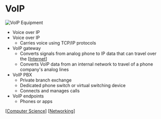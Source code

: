 # VoIP

![VoIP Equipment](/assets/second-brain/2020-09-14-10-40-19.png)

- Voice over IP
- Voice over IP
  - Carries voice using TCP/IP protocols
- VoIP gateway
  - Converts signals from analog phone to IP data that can travel over the [[Internet]]
  - Converts VoIP data from an internal network to travel of a phone company's analog lines
- VoIP PBX
  - Private branch exchange
  - Dedicated phone switch or virtual switching device
  - Connects and manages calls
- VoIP endpoints
  - Phones or apps

[[Computer Science]] [[Networking]]

[//begin]: # "Autogenerated link references for markdown compatibility"
[Internet]: internet "Internet"
[Computer Science]: computer-science "Computer Science"
[Networking]: networking "Networking"
[//end]: # "Autogenerated link references"